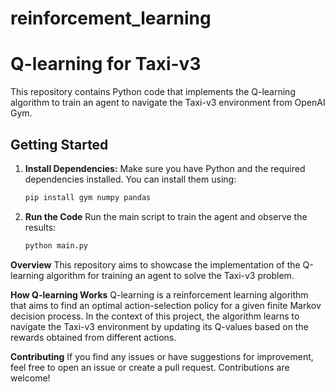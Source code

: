 # reinforcement_learning
# Q-learning for Taxi-v3

This repository contains Python code that implements the Q-learning algorithm to train an agent to navigate the Taxi-v3 environment from OpenAI Gym.

## Getting Started

1. **Install Dependencies:**
   Make sure you have Python and the required dependencies installed. You can install them using:

   ```bash
   pip install gym numpy pandas

2. **Run the Code**
   Run the main script to train the agent and observe the results:
   ```bash
   python main.py

**Overview**
This repository aims to showcase the implementation of the Q-learning algorithm for training an agent to solve the Taxi-v3 problem.

**How Q-learning Works**
Q-learning is a reinforcement learning algorithm that aims to find an optimal action-selection policy for a given finite Markov decision process. In the context of this project, the algorithm learns to navigate the Taxi-v3 environment by updating its Q-values based on the rewards obtained from different actions.

**Contributing**
If you find any issues or have suggestions for improvement, feel free to open an issue or create a pull request. Contributions are welcome!


   

